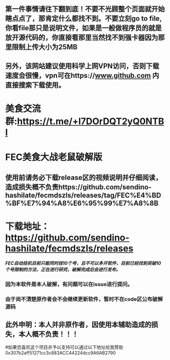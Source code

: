 ## 第一件事情请往下翻到底！不要不光顾整个页面就开始瞎点点了，那肯定什么都找不到。不要立刻go to file,你看file那只是说明文件，如果是一般做程序员的就是放开源代码的，你直接看那里当然找不到强卡器因为那里限制上传大小为25MB
## 另外，该网站建议使用科学上网VPN访问，否则下载速度会很慢，vpn可在https://www.github.com 内直接搜索下载使用。
# 美食交流群:https://t.me/+l7DOrDQT2yQ0NTBl


# FEC美食大战老鼠破解版
## 使用前请务必下载release区的视频说明并仔细阅读，造成损失概不负责https://github.com/sendino-hashilate/fecmdszls/releases/tag/FEC%E4%BD%BF%E7%94%A8%E6%95%99%E7%A8%8B
# 下载地址：https://github.com/sendino-hashilate/fecmdszls/releases
##### FEC自动挂机目前只能同时挂10个号，且不可以多开软件，目前已经找到突破10个号限制的方法，正在进行研究，破解完成后会进行发布。
### 因为本软件是本人破解，有问题可以在issue进行提问。
### 由于尚不清楚原作者会不会继续更新软件，暂时不在code区公布破解源码
## 此外申明：本人并非原作者，因使用本辅助造成的损失，本人概不负责！！！
#如果您喜欢这个项目并予以支持可以通过以下地址给我赞助0x307b2aff51271cc3c883ACC44224dcc9A6AB2790
